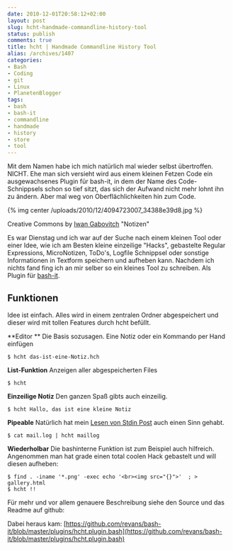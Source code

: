 ```yaml
---
date: 2010-12-01T20:58:12+02:00
layout: post
slug: hcht-handmade-commandline-history-tool
status: publish
comments: true
title: hcht | Handmade Commandline History Tool
alias: /archives/1407
categories:
- Bash
- Coding
- git
- Linux
- PlanetenBlogger
tags:
- bash
- bash-it
- commandline
- handmade
- history
- store
- tool
---
```


Mit dem Namen habe ich mich natürlich mal wieder selbst übertroffen. NICHT.
Ehe man sich versieht wird aus einem kleinen Fetzen Code ein ausgewachsenes Plugin
für bash-it, in dem der Name des Code-Schnippsels schon so tief sitzt, das sich
der Aufwand nicht mehr lohnt ihn zu ändern. Aber mal weg von Oberflächlichkeiten
hin zum Code.

{% img center /uploads/2010/12/4094723007_34388e39d8.jpg %}

Creative Commons by [Iwan Gabovitch](http://www.flickr.com/photos/qubodup/) "Notizen"

Es war Dienstag und ich war auf der Suche nach einem kleinen Tool oder einer Idee,
wie ich am Besten kleine einzeilige "Hacks", gebastelte Regular Expressions, MicroNotizen,
ToDo's, Logfile Schnippsel oder sonstige Informationen in Textform speichern und aufheben kann.
Nachdem ich nichts fand fing ich an mir selber so ein kleines Tool zu schreiben. Als Plugin für [bash-it](http://github.com/revans/bash-it).


## Funktionen


Idee ist einfach. Alles wird in einem zentralen Ordner abgespeichert und dieser wird mit tollen Features durch hcht befüllt.

**Editor **
Die Basis sozusagen. Eine Notiz oder ein Kommando per Hand einfügen
```
$ hcht das-ist-eine-Notiz.hch
```


**List-Funktion**
Anzeigen aller abgespeicherten Files
```
$ hcht
```


**Einzeilige Notiz**
Den ganzen Spaß gibts auch einzeilig.
```
$ hcht Hallo, das ist eine kleine Notiz
```


**Pipeable**
Natürlich hat mein [Lesen von Stdin Post](/archives/1402) auch einen Sinn gehabt.
```
$ cat mail.log | hcht maillog

```

**Wiederholbar**
Die bashinterne Funktion ist zum Beispiel auch hilfreich. Angenommen man hat grade einen total coolen Hack gebastelt und will diesen aufheben:
```
$ find . -iname '*.png' -exec echo '<br><img src="{}">'  ; > gallery.html
$ hcht !!
```


Für mehr und vor allem genauere Beschreibung siehe den Source und das Readme auf github:

Dabei heraus kam: [https://github.com/revans/bash-it/blob/master/plugins/hcht.plugin.bash](https://github.com/revans/bash-it/blob/master/plugins/hcht.plugin.bash)
